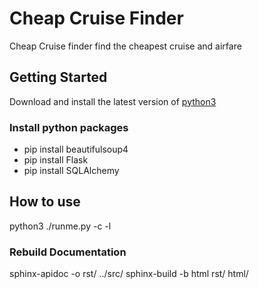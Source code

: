 # Cheap Cruise Finder
Cheap Cruise finder find the cheapest cruise and airfare

## Getting Started
Download and install the latest version of [python3](https://www.python.org/download/releases/3.0/)
### Install python packages
* pip install beautifulsoup4
* pip install Flask
* pip install SQLAlchemy

## How to use
python3 ./runme.py -c <cruise location> -l <flight location>

### Rebuild Documentation 
sphinx-apidoc -o rst/ ../src/
sphinx-build -b html rst/ html/
